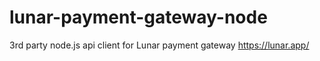 # lunar-payment-gateway-node
3rd party node.js api client for Lunar payment gateway https://lunar.app/
